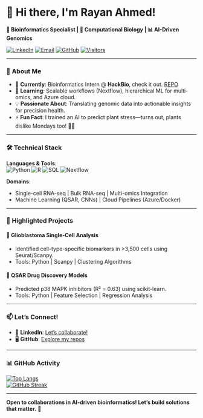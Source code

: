 # 👋 Hi there, I'm Rayan Ahmed! 

**🔬 Bioinformatics Specialist | 🧬 Computational Biology | 📊 AI-Driven Genomics**  

[![LinkedIn](https://img.shields.io/badge/LinkedIn-Connect-blue?style=flat&logo=linkedin)](https://www.linkedin.com/in/rayanahmed16/)
[![Email](https://img.shields.io/badge/Email-Reach%20Out-blue?style=flat&logo=Gmail)](mailto:rayanahmeduk@outlook.com)
[![GitHub](https://img.shields.io/badge/GitHub-Profile-black?style=flat&logo=github)](https://github.com/royalseeker)
[![Visitors](https://komarev.com/ghpvc/?username=royalseeker&label=Profile%20Views&color=blueviolet)](https://github.com/royalseeker)

---

### 🚀 **About Me**  
- 🔭 **Currently**: Bioinformatics Intern @ **HackBio**, check it out. [REPO](royalseeker/hackbio-biocoding-internship/)  
- 🌱 **Learning**: Scalable workflows (Nextflow), hierarchical ML for multi-omics, and Azure cloud.  
- 💡 **Passionate About**: Translating genomic data into actionable insights for precision health.  
- ⚡ **Fun Fact**: I trained an AI to predict plant stress—turns out, plants dislike Mondays too! 🌱😅  

---

### 🛠️ **Technical Stack**  

**Languages & Tools**:  
![Python](https://img.shields.io/badge/Python-Advanced-3776AB?logo=python)
![R](https://img.shields.io/badge/R-Advanced-276DC3?logo=r)
![SQL](https://img.shields.io/badge/SQL-Intermediate-4479A1?logo=postgresql)
![Nextflow](https://img.shields.io/badge/Nextflow-Basic-00CC99?logo=nextflow)


**Domains**:  
- Single-cell RNA-seq | Bulk RNA-seq | Multi-omics Integration  
- Machine Learning (QSAR, CNNs) | Cloud Pipelines (Azure/Docker)  

---

### 📌 **Highlighted Projects**  

#### 🧠 **Glioblastoma Single-Cell Analysis**  
- Identified cell-type-specific biomarkers in >3,500 cells using Seurat/Scanpy.  
- Tools: Python | Scanpy | Clustering Algorithms  

#### 💊 **QSAR Drug Discovery Models**  
- Predicted p38 MAPK inhibitors (R² = 0.63) using scikit-learn.  
- Tools: Python | Feature Selection | Regression Analysis  

---

### 📫 **Let’s Connect!**  
- 💼 **LinkedIn**: [Let’s collaborate!](https://www.linkedin.com/in/rayanahmed16/)  
- 🖥️ **GitHub**: [Explore my repos](https://github.com/royalseeker?tab=repositories)  

---

### 📊 **GitHub Activity**  
[![Top Langs](https://github-readme-stats.vercel.app/api/top-langs/?username=royalseeker&layout=compact&theme=radical)](https://github.com/royalseeker)  
[![GitHub Streak](https://streak-stats.demolab.com/?user=royalseeker&theme=radical)](https://git.io/streak-stats)  

---

**Open to collaborations in AI-driven bioinformatics! Let’s build solutions that matter.** 🚀 
